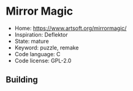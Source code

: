 # Mirror Magic

- Home: https://www.artsoft.org/mirrormagic/
- Inspiration: Deflektor
- State: mature
- Keyword: puzzle, remake
- Code language: C
- Code license: GPL-2.0

## Building
